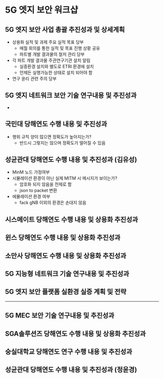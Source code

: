 # 5G 엣지 보안 워크샵

## 5G 엣지 보안 사업 총괄 추진성과 및 상세계획
- 상용화 실적 및 과제 주요 실적 목표 당부
  - 매월 회의를 통한 실적 및 목표 진행 상황 공유
  - 파트별 개발 결과물의 철저 관리 당부
- 각 파트 개발 결과물 주관연구기관 설치 알림
  - 실증환경 설치와 별도로 ETRI 환경에 설치
  - 언제든 실행가능한 상태로 설치 되어야 함
- 연구 윤리 관련 주의 당부

## 5G 엣지 네트워크 보안 기술 연구내용 및 추진성과
- 

## 국민대 당해연도 수행 내용 및 추진성과
- 행위 규칙 양이 많으면 정확도가 높아지는가?
  - 반드시 그렇지는 않으며 정확도가 떨어질 수 있음

## 성균관대 당해연도 수행 내용 및 추진성과 (김유성)
- MinM 노드 가정여부
- 시뮬레이션 환경이 아닌 실제 MITM 시 메시지가 보이는가?
  - 암호화 되지 않음을 전제로 함
  - json to packet 변환
- 에뮬레이션 환경 여부
  - fack gNB 이외의 환경은 손대지 않음

## 시스메이트 당해연도 수행 내용 및 상용화 추진성과

## 윈스 당해연도 수행 내용 및 상용화 추진성과

## 소만사 당해연도 수행 내용 및 상용화 추진성과

## 5G 지능형 네트워크 기술 연구내용 및 추진성과

## 5G 엣지 보안 플랫폼 실환경 실증 계획 및 전략

---

## 5G MEC 보안 기술 연구내용 및 추진성과

## SGA솔루션즈 당해연도 수행 내용 및 상용화 추진성과

## 숭실대학교 당해연도 연구 수행 내용 및 추진성과

## 성균관대 당해연도 수행 내용 및 추진성과 (정윤경)
